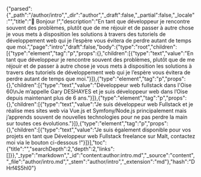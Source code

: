 {"parsed":{"_path":"/author/intro","_dir":"author","_draft":false,"_partial":false,"_locale":"","title":"👋 Bonjour !","description":"En tant que développeur je rencontre souvent des problèmes, plutôt que de me réjouir et de passer à autre chose je vous mets à disposition les solutions à travers des tutoriels de développement web qui je l’espère vous évitera de perdre autant de temps que moi.","page":"intro","draft":false,"body":{"type":"root","children":[{"type":"element","tag":"p","props":{},"children":[{"type":"text","value":"En tant que développeur je rencontre souvent des problèmes, plutôt que de me réjouir et de passer à autre chose je vous mets à disposition les solutions à travers des tutoriels de développement web qui je l’espère vous évitera de perdre autant de temps que moi."}]},{"type":"element","tag":"p","props":{},"children":[{"type":"text","value":"Développeur web fullstack dans l'Oise 60\nJe m’appelle Gary DESHAYES et je suis développeur web dans l’Oise depuis maintenant plus de 6 ans."}]},{"type":"element","tag":"p","props":{},"children":[{"type":"text","value":"Je suis développeur web Fullstack et je réalise mes sites web via Vue.js et Symfony/Node.js principalement mais j’apprends souvent de nouvelles technologies pour ne pas perdre la main sur toutes ces évolutions."}]},{"type":"element","tag":"p","props":{},"children":[{"type":"text","value":"Je suis également disponible pour vos projets en tant que Développeur web Fullstack freelance sur Malt, contactez moi via le bouton ci-dessous !"}]}],"toc":{"title":"","searchDepth":2,"depth":2,"links":[]}},"_type":"markdown","_id":"content:author:intro.md","_source":"content","_file":"author/intro.md","_stem":"author/intro","_extension":"md"},"hash":"DHrf4S5hl0"}
